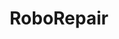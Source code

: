 ---
title: "RoboRepair"
excerpt: "A damaged robot repairing itself to move one last time"
header:
  teaser: https://img.itch.zone/aW1nLzEyNDQ3NTU3LnBuZw==/315x250%23c/gXXdSW.png

link: "https://leavingpython33.itch.io/robo-repair"
---